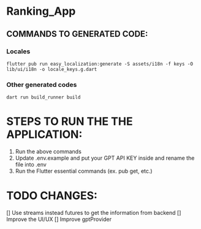 # Ranking_App

## COMMANDS TO GENERATED CODE:

### Locales

```flutter pub run easy_localization:generate -S assets/i18n -f keys -O lib/ui/i18n -o locale_keys.g.dart```

### Other generated codes

```dart run build_runner build```

# STEPS TO RUN THE THE APPLICATION:

1. Run the above commands
2. Update .env.example and put your GPT API KEY inside and rename the file into .env
3. Run the Flutter essential commands (ex. pub get, etc.)

# TODO CHANGES:

[] Use streams instead futures to get the information from backend
[] Improve the UI/UX
[] Improve gptProvider
